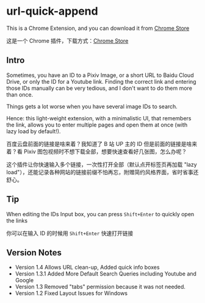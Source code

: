 # url-quick-append

This is a Chrome Extension, and you can download it from [Chrome Store](https://chrome.google.com/webstore/detail/url-quick-append/bojlanjcfkfhlnjjdjadkcngddpfloha)

这是一个 Chrome 插件，下载方式：[Chrome Store](https://chrome.google.com/webstore/detail/url-quick-append/bojlanjcfkfhlnjjdjadkcngddpfloha)


## Intro

Sometimes, you have an ID to a Pixiv Image, or a short URL to Baidu Cloud Drive, or only the ID for a Youtube link. Finding the correct link and entering those IDs manually can be very tedious, and I don't want to do them more than once. 

Things gets a lot worse when you have several image IDs to search.

Hence: this light-weight extension, with a minimalistic UI, that remembers the link, allows you to enter multiple pages and open them at once (with lazy load by default!).

百度云盘前面的链接是啥来着？我知道了 B 站 UP 主的 ID 但是前面的链接是啥来着？看 Pixiv 图包视频时不想下载全部，想要快速查看好几张图，怎么办呢？

这个插件让你快速输入多个链接，一次性打开全部（默认点开标签页再加载 "lazy load"），还能记录各种网站的链接前缀不怕再忘，附赠简约风格界面，省时省事还舒心。


## Tip

When editing the IDs Input box, you can press `Shift+Enter` to quickly open the links

你可以在输入 ID 的时候用 `Shift+Enter` 快速打开链接


## Version Notes

- Version 1.4 Allows URL clean-up, Added quick info boxes
- Version 1.3.1 Added More Default Search Queries including Youtube and Google
- Version 1.3 Removed "tabs" permission because it was not needed.
- Version 1.2 Fixed Layout Issues for Windows
